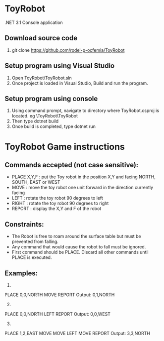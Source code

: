 # ToyRobot
.NET 3.1 Console application

## Download source code
1. git clone https://github.com/rodel-p-ocfemia/ToyRobot

## Setup program using Visual Studio
1. Open ToyRobot\ToyRobot.sln
2. Once project is loaded in Visual Studio, Build and run the program.

## Setup program using console
1. Using command prompt, navigate to directory where ToyRobot.csproj is located. eg <download path>\ToyRobot\ToyRobot
2. Then type dotnet build
3. Once build is completed, type dotnet run


# ToyRobot Game instructions

## Commands accepted (not case sensitive):	
* PLACE X,Y,F	: put the Toy robot in the position X,Y and facing NORTH, SOUTH, EAST or WEST
* MOVE	    : move the toy robot one unit forward in the direction currently facing
* LEFT	    : rotate the toy robot 90 degrees to left
* RIGHT	    : rotate the toy robot 90 degrees to right
* REPORT	    : display the X,Y and F of the robot

## Constraints:	
* The Robot is free to roam around the surface table but must be prevented from falling.
* Any command that would cause the robot to fall must be ignored.
* First command should be PLACE. Discard all other commands until PLACE is executed.

## Examples:
1)
PLACE 0,0,NORTH
MOVE
REPORT
Output: 0,1,NORTH

2)
PLACE 0,0,NORTH
LEFT
REPORT
Output: 0,0,WEST

3)
PLACE 1,2,EAST
MOVE
MOVE
LEFT
MOVE
REPORT
Output: 3,3,NORTH

